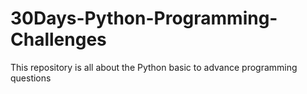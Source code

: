 # 30Days-Python-Programming-Challenges
This repository is all about the Python basic to advance programming questions 
